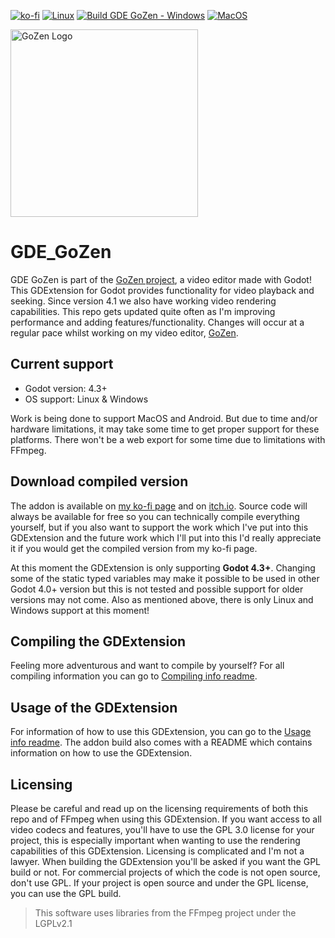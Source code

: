 [![ko-fi](https://ko-fi.com/img/githubbutton_sm.svg)](https://ko-fi.com/R6R4M1UM6) 
[![Linux](https://github.com/VoylinsGamedevJourney/gde_gozen/actions/workflows/build_linux.yml/badge.svg)](https://github.com/VoylinsGamedevJourney/gde_gozen/actions/workflows/build_linux.yml) [![Build GDE GoZen - Windows](https://github.com/VoylinsGamedevJourney/gde_gozen/actions/workflows/build_windows.yml/badge.svg)](https://github.com/VoylinsGamedevJourney/gde_gozen/actions/workflows/build_windows.yml)  [![MacOS](https://github.com/VoylinsGamedevJourney/gde_gozen/actions/workflows/build_macos.yml/badge.svg)](https://github.com/VoylinsGamedevJourney/gde_gozen/actions/workflows/build_macos.yml)

<img src="./assets/icon.svg" alt="GoZen Logo" width="300"/>

# GDE_GoZen

GDE GoZen is part of the [GoZen project](https://github.com/VoylinsGamedevJourney/GoZen), a video editor made with Godot! This GDExtension for Godot provides functionality for video playback and seeking. Since version 4.1 we also have working video rendering capabilities. This repo gets updated quite often as I'm improving performance and adding features/functionality. Changes will occur at a regular pace whilst working on my video editor, [GoZen](https://github.com/VoylinsGamedevJourney/GoZen).

## Current support

- Godot version: 4.3+
- OS support: Linux & Windows

Work is being done to support MacOS and Android. But due to time and/or hardware limitations, it may take some time to get proper support for these platforms. There won't be a web export for some time due to limitations with FFmpeg.

## Download compiled version
The addon is available on [my ko-fi page](https://ko-fi.com/s/c6ec85052b) and on [itch.io](https://voylin.itch.io/gde-gozen-video-playback-addon-for-godot). Source code will always be available for free so you can technically compile everything yourself, but if you also want to support the work which I've put into this GDExtension and the future work which I'll put into this I'd really appreciate it if you would get the compiled version from my ko-fi page.

At this moment the GDExtension is only supporting **Godot 4.3+**. Changing some of the static typed variables may make it possible to be used in other Godot 4.0+ version but this is not tested and possible support for older versions may not come. Also as mentioned above, there is only Linux and Windows support at this moment!

## Compiling the GDExtension

Feeling more adventurous and want to compile by yourself? For all compiling information you can go to [Compiling info readme](https://github.com/VoylinsGamedevJourney/gde_gozen/blob/master/COMPILE_INFO.md).

## Usage of the GDExtension

For information of how to use this GDExtension, you can go to the [Usage info readme](https://github.com/VoylinsGamedevJourney/gde_gozen/blob/master/USAGE_INFO.md). The addon build also comes with a README which contains information on how to use the GDExtension.

## Licensing

Please be careful and read up on the licensing requirements of both this repo and of FFmpeg when using this GDExtension. If you want access to all video codecs and features, you'll have to use the GPL 3.0 license for your project, this is especially important when wanting to use the rendering capabilities of this GDExtension. Licensing is complicated and I'm not a lawyer. When building the GDExtension you'll be asked if you want the GPL build or not. For commercial projects of which the code is not open source, don't use GPL. If your project is open source and under the GPL license, you can use the GPL build.

> This software uses libraries from the FFmpeg project under the LGPLv2.1

